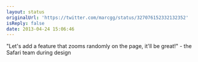 ```yaml
---
layout: status
originalUrl: 'https://twitter.com/marcgg/status/327076152332132352'
isReply: false
date: 2013-04-24 15:06:46
---
```


"Let's add a feature that zooms randomly on the page, it'll be great!" - the Safari team during design
